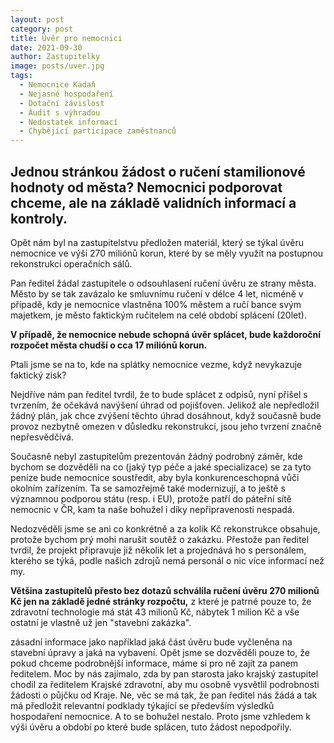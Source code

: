 ```yaml
---
layout: post
category: post
title: Úvěr pro nemocnici
date: 2021-09-30
author: Zastupitelky
image: posts/uver.jpg
tags:
  - Nemocnice Kadaň
  - Nejasné hospodaření
  - Dotační závislost
  - Áudit s výhradou
  - Nedostatek informací
  - Chybějící participace zaměstnanců
---
```


## Jednou stránkou žádost o ručení stamilionové hodnoty od města? Nemocnici podporovat chceme, ale na základě validních informací a kontroly.

Opět nám byl na zastupitelstvu předložen materiál, který se týkal úvěru nemocnice ve výši 270 miliónů korun, které by se měly využít na postupnou rekonstrukci operačních sálů. 

Pan ředitel žádal zastupitele o odsouhlasení ručení úvěru ze strany města. Město by se tak zavázalo ke smluvnímu ručení v délce 4 let, nicméně v případě, kdy je nemocnice vlastněna 100% městem a ručí bance svým majetkem, je město faktickým ručitelem na celé období splácení (20let). 

**V případě, že nemocnice nebude schopná úvěr splácet, bude každoroční rozpočet města chudší o cca 17 miliónů korun.**

Ptali jsme se na to, kde na splátky nemocnice vezme, když nevykazuje faktický zisk?

Nejdříve nám pan ředitel tvrdil, že to bude splácet z odpisů, nyní přišel s tvrzením, že očekává navýšení úhrad od pojišťoven. Jelikož ale nepředložil žádný plán, jak chce zvýšení těchto úhrad dosáhnout, když současně bude provoz nezbytně omezen v důsledku rekonstrukcí, jsou jeho tvrzení značně nepřesvědčivá.

Současně nebyl zastupitelům prezentován žádný podrobný záměr, kde bychom se dozvěděli na co (jaký typ péče a jaké specializace) se za tyto peníze bude nemocnice soustředit, aby byla konkurenceschopná vůči okolním zařízením. Ta se samozřejmě také modernizují, a to ještě s významnou podporou státu (resp. i EU), protože patří do páteřní sítě nemocnic v ČR, kam ta naše bohužel i díky nepřipravenosti nespadá.

Nedozvěděli jsme se ani co konkrétně a za kolik Kč rekonstrukce obsahuje, protože bychom prý mohi narušit soutěž o zakázku. 
Přestože pan ředitel tvrdil, že projekt připravuje již několik let a projednává ho s personálem, kterého se týká, podle našich zdrojů nemá personál o nic více informací než my. 

**Většina zastupitelů přesto bez dotazů schválila ručení úvěru 270 milionů Kč jen na základě jedné stránky rozpočtu,** z které je patrné pouze to, že zdravotní technologie má stát 43 milionů Kč, nábytek 1 milion Kč a vše ostatní je vlastně už jen "stavební zakázka".

zásadní informace jako například jaká část úvěru bude vyčleněna na stavební úpravy a jaká na vybavení. Opět jsme se dozvěděli pouze to, že pokud chceme podrobnější informace, máme si pro ně zajít za panem ředitelem. 
Moc by nás zajímalo, zda by pan starosta jako krajský zastupitel chodil za ředitelem Krajské zdravotní, aby mu osobně vysvětlil podrobnosti žádosti o půjčku od Kraje. Ne, věc se má tak, že pan ředitel nás žádá a tak má předložit relevantní podklady týkající se především výsledků hospodaření nemocnice. A to se bohužel nestalo. Proto jsme vzhledem k výši úvěru a období po které bude splácen, tuto žádost nepodpořily. 
